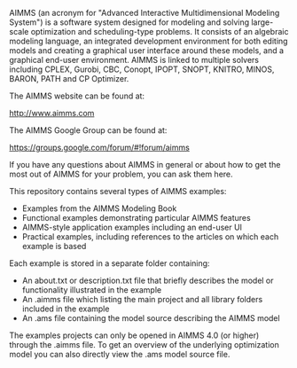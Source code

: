 AIMMS (an acronym for "Advanced Interactive Multidimensional Modeling System") is a software system designed for modeling
and solving large-scale optimization and scheduling-type problems. It consists of an algebraic modeling language, an
integrated development environment for both editing models and creating a graphical user interface around these models,
and a graphical end-user environment. AIMMS is linked to multiple solvers including CPLEX, Gurobi, CBC, Conopt, IPOPT,
SNOPT, KNITRO, MINOS, BARON, PATH and CP Optimizer.

The AIMMS website can be found at:

   http://www.aimms.com

The AIMMS Google Group can be found at:

   https://groups.google.com/forum/#!forum/aimms

If you have any questions about AIMMS in general or about how to get the most out of AIMMS for your problem, you can ask
them here.


This repository contains several types of AIMMS examples:
* Examples from the AIMMS Modeling Book
* Functional examples demonstrating particular AIMMS features
* AIMMS-style application examples including an end-user UI
* Practical examples, including references to the articles on which each example is based

Each example is stored in a separate folder containing:
* An about.txt or description.txt file that briefly describes the model or functionality illustrated in the example
* An .aimms file which listing the main project and all library folders included in the example
* An .ams file containing the model source describing the AIMMS model

The examples projects can only be opened in AIMMS 4.0 (or higher) through the .aimms file. To get an overview of the 
underlying optimization model you can also directly view the .ams model source file.
